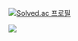 [![Solved.ac
프로필](http://mazassumnida.wtf/api/v2/generate_badge?boj=dnjs0236)](https://solved.ac/dnjs0236)

 <img src="http://mazandi.herokuapp.com/api?handle={dnjs0236}&theme=warm"/>
<!--
**Wish-baek/Wish-baek** is a ✨ _special_ ✨ repository because its `README.md` (this file) appears on your GitHub profile.

Here are some ideas to get you started:

- 🔭 I’m currently working on ...
- 🌱 I’m currently learning ...
- 👯 I’m looking to collaborate on ...
- 🤔 I’m looking for help with ...
- 💬 Ask me about ...
- 📫 How to reach me: ...
- 😄 Pronouns: ...
- ⚡ Fun fact: ...
-->

